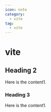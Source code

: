 ```yaml
---
icon: note
category:
  - vite
tag:
  - vite
---
```


# vite

## Heading 2

Here is the content1.

### Heading 3

Here is the content1.

